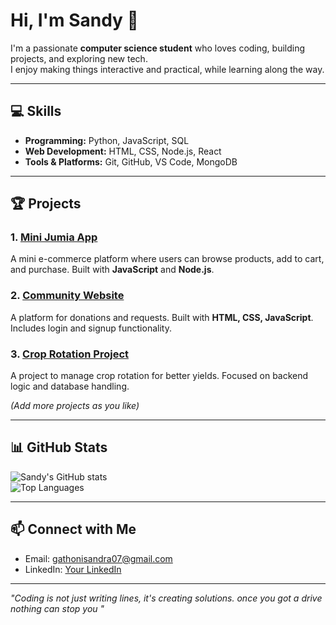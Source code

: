 # Hi, I'm Sandy 👋

I'm a passionate **computer science student** who loves coding, building projects, and exploring new tech.  
I enjoy making things interactive and practical, while learning along the way.  

---

## 💻 Skills

- **Programming:** Python, JavaScript, SQL  
- **Web Development:** HTML, CSS, Node.js, React  
- **Tools & Platforms:** Git, GitHub, VS Code, MongoDB  

---

## 🏆 Projects

### 1. [Mini Jumia App](your-link-here)
A mini e-commerce platform where users can browse products, add to cart, and purchase. Built with **JavaScript** and **Node.js**.

### 2. [Community Website](your-link-here)
A platform for donations and requests. Built with **HTML, CSS, JavaScript**. Includes login and signup functionality.

### 3. [Crop Rotation Project](your-link-here)
A project to manage crop rotation for better yields. Focused on backend logic and database handling.  

*(Add more projects as you like)*

---

## 📊 GitHub Stats

![Sandy's GitHub stats](https://github-readme-stats.vercel.app/api?username=yourusername&show_icons=true&theme=radical)  
![Top Languages](https://github-readme-stats.vercel.app/api/top-langs/?username=yourusername&layout=compact&theme=radical)

---

## 📫 Connect with Me

- Email: gathonisandra07@gmail.com 
- LinkedIn: [Your LinkedIn](https://linkedin.com/in/yourprofile)  

---

*"Coding is not just writing lines, it's creating solutions.
once you got a drive nothing can stop you "*


<!--
**wanjikusandra/wanjikusandra** is a ✨ _special_ ✨ repository because its `README.md` (this file) appears on your GitHub profile.

Here are some ideas to get you started:

- 🔭 I’m currently working on ...
- 🌱 I’m currently learning ...
- 👯 I’m looking to collaborate on ...
- 🤔 I’m looking for help with ...
- 💬 Ask me about ...
- 📫 How to reach me: ...
- 😄 Pronouns: ...
- ⚡ Fun fact: ...
-->
